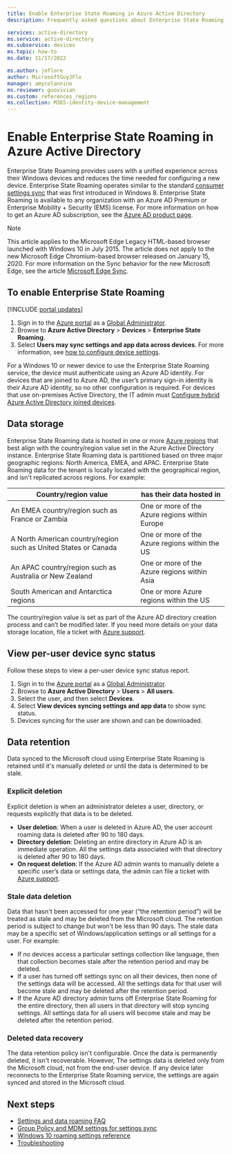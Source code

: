 ```yaml
---
title: Enable Enterprise State Roaming in Azure Active Directory
description: Frequently asked questions about Enterprise State Roaming settings in Windows devices.

services: active-directory
ms.service: active-directory
ms.subservice: devices
ms.topic: how-to
ms.date: 11/17/2022

ms.author: joflore
author: MicrosoftGuyJFlo
manager: amycolannino
ms.reviewer: guovivian
ms.custom: references_regions
ms.collection: M365-identity-device-management
---
```

# Enable Enterprise State Roaming in Azure Active Directory

Enterprise State Roaming provides users with a unified experience across their Windows devices and reduces the time needed for configuring a new device. Enterprise State Roaming operates similar to the standard [consumer settings sync](https://go.microsoft.com/fwlink/?linkid=2015135) that was first introduced in Windows 8. Enterprise State Roaming is available to any organization with an Azure AD Premium or Enterprise Mobility + Security (EMS) license. For more information on how to get an Azure AD subscription, see the [Azure AD product page](https://azure.microsoft.com/services/active-directory). 

> [!NOTE]
> This article applies to the Microsoft Edge Legacy HTML-based browser launched with Windows 10 in July 2015. The article does not apply to the new Microsoft Edge Chromium-based browser released on January 15, 2020. For more information on the Sync behavior for the new Microsoft Edge, see the article [Microsoft Edge Sync](/deployedge/microsoft-edge-enterprise-sync).

## To enable Enterprise State Roaming

[!INCLUDE [portal updates](~/articles/active-directory/includes/portal-update.md)]

1. Sign in to the [Azure portal](https://portal.azure.com) as a [Global Administrator](../roles/permissions-reference.md#global-administrator).
1. Browse to **Azure Active Directory** > **Devices** > **Enterprise State Roaming**.
1. Select **Users may sync settings and app data across devices**. For more information, see [how to configure device settings](./manage-device-identities.md).

For a Windows 10 or newer device to use the Enterprise State Roaming service, the device must authenticate using an Azure AD identity. For devices that are joined to Azure AD, the user’s primary sign-in identity is their Azure AD identity, so no other configuration is required. For devices that use on-premises Active Directory, the IT admin must [Configure hybrid Azure Active Directory joined devices](./hybrid-join-plan.md). 

## Data storage

Enterprise State Roaming data is hosted in one or more [Azure regions](https://azure.microsoft.com/regions/) that best align with the country/region value set in the Azure Active Directory instance. Enterprise State Roaming data is partitioned based on three major geographic regions: North America, EMEA, and APAC. Enterprise State Roaming data for the tenant is locally located with the geographical region, and isn't replicated across regions. For example:

| Country/region value | has their data hosted in |
| -------------------- | ------------------------ |
| An EMEA country/region such as France or Zambia | One or more of the Azure regions within Europe |
| A North American country/region such as United States or Canada | One or more of the Azure regions within the US |
| An APAC country/region such as Australia or New Zealand | One or more of the Azure regions within Asia |
| South American and Antarctica regions | One or more Azure regions within the US |

The country/region value is set as part of the Azure AD directory creation process and can’t be modified later. If you need more details on your data storage location, file a ticket with [Azure support](https://azure.microsoft.com/support/options/).

## View per-user device sync status

Follow these steps to view a per-user device sync status report.

1. Sign in to the [Azure portal](https://portal.azure.com) as a [Global Administrator](../roles/permissions-reference.md#global-administrator).
1. Browse to **Azure Active Directory** > **Users** > **All users**.
1. Select the user, and then select **Devices**.
1. Select **View devices syncing settings and app data** to show sync status.
1. Devices syncing for the user are shown and can be downloaded.

## Data retention

Data synced to the Microsoft cloud using Enterprise State Roaming is retained until it's manually deleted or until the data is determined to be stale. 

### Explicit deletion

Explicit deletion is when an administrator deletes a user, directory, or requests explicitly that data is to be deleted.

* **User deletion**: When a user is deleted in Azure AD, the user account roaming data is deleted after 90 to 180 days. 
* **Directory deletion**: Deleting an entire directory in Azure AD is an immediate operation. All the settings data associated with that directory is deleted after 90 to 180 days. 
* **On request deletion**: If the Azure AD admin wants to manually delete a specific user’s data or settings data, the admin can file a ticket with [Azure support](https://azure.microsoft.com/support/). 

### Stale data deletion

Data that hasn't been accessed for one year (“the retention period”) will be treated as stale and may be deleted from the Microsoft cloud. The retention period is subject to change but won't be less than 90 days. The stale data may be a specific set of Windows/application settings or all settings for a user. For example:

* If no devices access a particular settings collection like language, then that collection becomes stale after the retention period and may be deleted. 
* If a user has turned off settings sync on all their devices, then none of the settings data will be accessed. All the settings data for that user will become stale and may be deleted after the retention period. 
* If the Azure AD directory admin turns off Enterprise State Roaming for the entire directory, then all users in that directory will stop syncing settings. All settings data for all users will become stale and may be deleted after the retention period. 

### Deleted data recovery

The data retention policy isn't configurable. Once the data is permanently deleted, it isn't recoverable. However, The settings data is deleted only from the Microsoft cloud, not from the end-user device. If any device later reconnects to the Enterprise State Roaming service, the settings are again synced and stored in the Microsoft cloud.

## Next steps

* [Settings and data roaming FAQ](enterprise-state-roaming-faqs.yml)
* [Group Policy and MDM settings for settings sync](enterprise-state-roaming-group-policy-settings.md)
* [Windows 10 roaming settings reference](enterprise-state-roaming-windows-settings-reference.md)
* [Troubleshooting](enterprise-state-roaming-troubleshooting.md)
